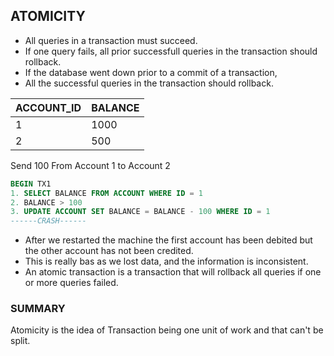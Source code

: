 ## ATOMICITY

- All queries in a transaction must succeed.
- If one query fails, all prior successfull queries in the transaction should rollback.
- If the database went down prior to a commit of a transaction,
- All the successful queries in the transaction should rollback.

| ACCOUNT_ID | BALANCE |
| ---------- | ------- |
| 1          | 1000    |
| 2          | 500     |

Send 100 From Account 1 to Account 2

```SQL
BEGIN TX1
1. SELECT BALANCE FROM ACCOUNT WHERE ID = 1
2. BALANCE > 100
3. UPDATE ACCOUNT SET BALANCE = BALANCE - 100 WHERE ID = 1
------CRASH------
```

- After we restarted the machine the first account has been debited but the other account has not been credited.
- This is really bas as we lost data, and the information is inconsistent.
- An atomic transaction is a transaction that will rollback all queries if one or more queries failed.

### SUMMARY

Atomicity is the idea of Transaction being one unit of work and that can't be split.
